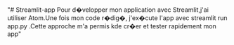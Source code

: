 "# Streamlit-app Pour d�velopper mon application avec Streamlit,j'ai utiliser Atom.Une fois mon code r�dig�, j'ex�cute l'app avec streamlit run app.py .Cette approche m'a permis kde cr�er et tester rapidement mon app"
